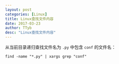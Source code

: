 ```yaml
---
layout: post
categories: [Linux]
title: Linux查找文件内容
date: 2017-03-23
author: TTyb
desc: "Linux查找文件内容"
---
```


从当前目录递归查找文件名为 `.py` 中包含 `conf` 的文件名：

```
find -name "*.py" | xargs grep "conf"
```